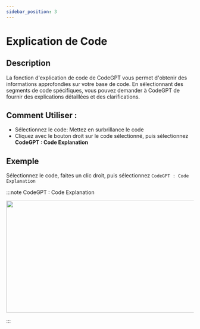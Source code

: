```yaml
---
sidebar_position: 3
---
```


# Explication de Code

## Description
La fonction d'explication de code de CodeGPT vous permet d'obtenir des informations approfondies sur votre base de code. En sélectionnant des segments de code spécifiques, vous pouvez demander à CodeGPT de fournir des explications détaillées et des clarifications.

## Comment Utiliser :
- Sélectionnez le code: Mettez en surbrillance le code
- Cliquez avec le bouton droit sur le code sélectionné, puis sélectionnez **CodeGPT : Code Explanation**

## Exemple
Sélectionnez le code, faites un clic droit, puis sélectionnez `CodeGPT : Code Explanation`

:::note CodeGPT : Code Explanation
<p align="center">
  <img width="550" height="300" src="https://github.com/davila7/code-gpt-docs/assets/6216945/dd6bd392-9ddb-4be9-81af-7929d34f60ad" />
</p>
:::
